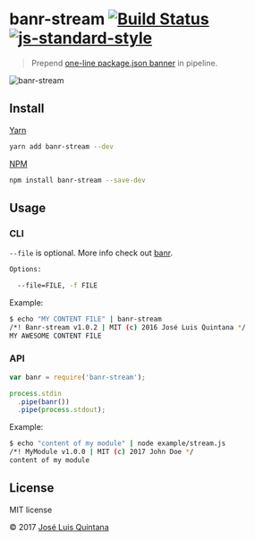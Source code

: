 # banr-stream [![Build Status](https://travis-ci.org/joseluisq/banr-stream.svg?branch=master)](https://travis-ci.org/joseluisq/banr-stream) [![js-standard-style](https://img.shields.io/badge/code%20style-standard-brightgreen.svg)](http://standardjs.com/)
> Prepend [one-line package.json banner](https://github.com/joseluisq/banr) in pipeline.

![banr-stream](https://cloud.githubusercontent.com/assets/1700322/13168007/7f349674-d6a6-11e5-935d-b3e71aa2a231.png)

## Install

[Yarn](https://yarnpkg.com)

```sh
yarn add banr-stream --dev
```

[NPM](https://www.npmjs.com)

```sh
npm install banr-stream --save-dev
```

## Usage

### CLI

`--file` is optional. More info check out [banr](https://github.com/joseluisq/banr).

```sh
Options:

  --file=FILE, -f FILE
```

Example:

```sh
$ echo "MY CONTENT FILE" | banr-stream
/*! Banr-stream v1.0.2 | MIT (c) 2016 José Luis Quintana */
MY AWESOME CONTENT FILE
```

### API

```js
var banr = require('banr-stream');

process.stdin
  .pipe(banr())
  .pipe(process.stdout);
```

Example:

```sh
$ echo "content of my module" | node example/stream.js
/*! MyModule v1.0.0 | MIT (c) 2017 John Doe */
content of my module
```

## License
MIT license

© 2017 [José Luis Quintana](http://git.io/joseluisq)

